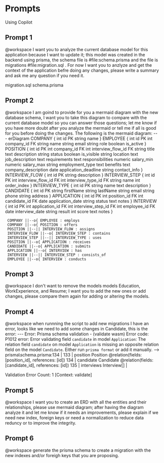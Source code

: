 # Prompts

Using Copilot

## Prompt 1

@workspace I want you to analyze the current database model for this application because I want to update it; this model was created in the backend using prisma, the schema file is #file:schema.prisma and the file is migrations #file:migration.sql . For now I want you to anzlyze and get the context of the application befre doing any changes, please write a summary and ask me any question if you need it.

migration.sql
schema.prisma

## Prompt 2

@workspace  I am goind to provide for you a mermaid diagram with the new database schema, I want you to take this diagram to compare with the current database model so you can answer those questions; let me know if you have more doubt after you analyze the mermaid or tell me if all is good for you before doing the changes. The following is the mermaid diagram: --- erDiagram
     COMPANY {
         int id PK
         string name
     }
     EMPLOYEE {
         int id PK
         int company_id FK
         string name
         string email
         string role
         boolean is_active
     }
     POSITION {
         int id PK
         int company_id FK
         int interview_flow_id FK
         string title
         text description
         string status
         boolean is_visible
         string location
         text job_description
         text requirements
         text responsibilities
         numeric salary_min
         numeric salary_max
         string employment_type
         text benefits
         text company_description
         date application_deadline
         string contact_info
     }
     INTERVIEW_FLOW {
         int id PK
         string description
     }
     INTERVIEW_STEP {
         int id PK
         int interview_flow_id FK
         int interview_type_id FK
         string name
         int order_index
     }
     INTERVIEW_TYPE {
         int id PK
         string name
         text description
     }
     CANDIDATE {
         int id PK
         string firstName
         string lastName
         string email
         string phone
         string address
     }
     APPLICATION {
         int id PK
         int position_id FK
         int candidate_id FK
         date application_date
         string status
         text notes
     }
     INTERVIEW {
         int id PK
         int application_id FK
         int interview_step_id FK
         int employee_id FK
         date interview_date
         string result
         int score
         text notes
     }

     COMPANY ||--o{ EMPLOYEE : employs
     COMPANY ||--o{ POSITION : offers
     POSITION ||--|| INTERVIEW_FLOW : assigns
     INTERVIEW_FLOW ||--o{ INTERVIEW_STEP : contains
     INTERVIEW_STEP ||--|| INTERVIEW_TYPE : uses
     POSITION ||--o{ APPLICATION : receives
     CANDIDATE ||--o{ APPLICATION : submits
     APPLICATION ||--o{ INTERVIEW : has
     INTERVIEW ||--|| INTERVIEW_STEP : consists_of
     EMPLOYEE ||--o{ INTERVIEW : conducts

## Prompt 3

@workspace I don't want to remove the models models Education, WorkExperience, and Resume; I want you to add the new ones or add changes, please compare them again for adding or altering the models.

## Prompt 4

@workspace when runnning the script to add new migrations I have an error, looks like we need to add some changes in Candidate, this is the error: --- Error: Prisma schema validation - (validate wasm)
Error code: P1012
error: Error validating field `candidate` in model `Application`: The relation field `candidate` on model `Application` is missing an 
opposite relation field on the model `Candidate`. Either run `prisma format` or add it manually.
  -->  prisma\schema.prisma:134
   | 
133 |   position         Position    @relation(fields: [position_id], references: [id])
134 |   candidate        Candidate   @relation(fields: [candidate_id], references: [id])
135 |   interviews       Interview[]
   |

Validation Error Count: 1
[Context: validate]

## Prompt 5

@workspace I want you to create an ERD with all the entities and their relationships, please use mermaid diagram; after having the diagram analyze it and let me know if it needs an improvements, please explain if we need new index, foreign keys or need a normalization to reduce data reduncy or to improve the integrity.

## Prompt 6

@workspace generate the prisma schema to create a migration with the new indexes and/or foreigh keys that you are proposing.